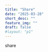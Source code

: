 ```yaml
---
title: "Share"
date: "2025-03-28"
short_desc: ""
feature_img: ""
draft: false
#layout: "p1"
---
```


share
